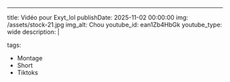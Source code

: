 ---
title: Vidéo pour Exyt_lol
publishDate: 2025-11-02 00:00:00
img: /assets/stock-21.jpg
img_alt: Chou
youtube_id: ean1Zb4HbGk
youtube_type: wide
description: |

tags:
  - Montage
  - Short
  - Tiktoks